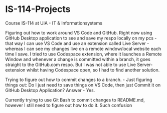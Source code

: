 # IS-114-Projects

Course IS-114 at UiA - IT &amp; Informationsystems

Figuring out how to work around VS Code and GitHub.
Right now using GitHub Desktop application to see and save my respo locally on my pcs - that way I can use VS Code and use an extension called Live Server - whereas I can see my changes live on a remote window/local website each time I save.
I tried to use Codespace extension, where it launches a Remote Window and whenever a change is committed within a branch, it goes straight to the GitHub.com respo. But I was not able to use Live Server-extension whilst having Codespace open, so I had to find another solution.

Trying to figure out how to commit changes to a branch. - Just figuring things out:
Do I just need to save things on VS Code, then just Commit it on GitHub Desktop Application?
Answer - Yes.

Currently trying to use Git Bash to commit changes to README.md, however I still need to figure out how to do it.
Such confusion
